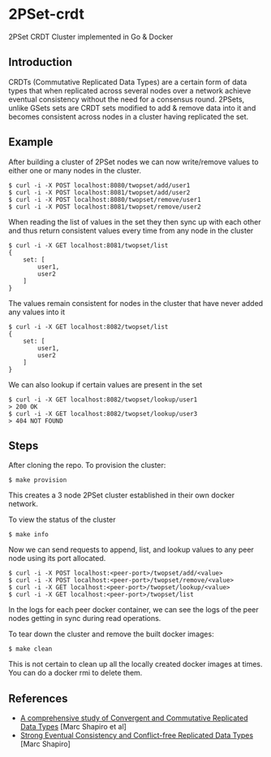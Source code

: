 # 2PSet-crdt

2PSet CRDT Cluster implemented in Go & Docker

## Introduction

CRDTs (Commutative Replicated Data Types) are a certain form of data types that when replicated across several nodes over a network achieve eventual consistency without the need for a consensus round. 2PSets, unlike GSets sets are CRDT sets modified to add & remove data into it and becomes consistent across nodes in a cluster having replicated the set.

## Example

After building a cluster of 2PSet nodes we can now write/remove values to either one or many nodes in the cluster.

```
$ curl -i -X POST localhost:8080/twopset/add/user1
$ curl -i -X POST localhost:8081/twopset/add/user2
$ curl -i -X POST localhost:8080/twopset/remove/user1
$ curl -i -X POST localhost:8081/twopset/remove/user2
```

When reading the list of values in the set they then sync up with each other and thus return consistent values every time from any node in the cluster

```
$ curl -i -X GET localhost:8081/twopset/list
{
    set: [
        user1,
        user2
    ]
}
```

The values remain consistent for nodes in the cluster that have never added any values into it

```
$ curl -i -X GET localhost:8082/twopset/list
{
    set: [
        user1,
        user2
    ]
}
```

We can also lookup if certain values are present in the set

```
$ curl -i -X GET localhost:8082/twopset/lookup/user1
> 200 OK
$ curl -i -X GET localhost:8082/twopset/lookup/user3
> 404 NOT FOUND
```

## Steps

After cloning the repo. To provision the cluster:

```
$ make provision
```

This creates a 3 node 2PSet cluster established in their own docker network.

To view the status of the cluster

```
$ make info
```

Now we can send requests to append, list, and lookup values to any peer node using its port allocated.

```
$ curl -i -X POST localhost:<peer-port>/twopset/add/<value>
$ curl -i -X POST localhost:<peer-port>/twopset/remove/<value>
$ curl -i -X GET localhost:<peer-port>/twopset/lookup/<value>
$ curl -i -X GET localhost:<peer-port>/twopset/list
```

In the logs for each peer docker container, we can see the logs of the peer nodes getting in sync during read operations.

To tear down the cluster and remove the built docker images:

```
$ make clean
```

This is not certain to clean up all the locally created docker images at times. You can do a docker rmi to delete them.

## References

- [A comprehensive study of Convergent and Commutative Replicated Data Types](https://hal.inria.fr/inria-00555588/document) [Marc Shapiro et al]
- [Strong Eventual Consistency and Conflict-free Replicated Data Types](https://www.youtube.com/watch?v=oyUHd894w18&t=3902s) [Marc Shapiro]
